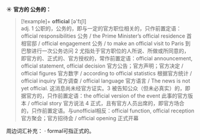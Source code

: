 ☀ <span class="category">**官方的 公务的：**</span>
>[!example]+ <span class="vocabulary">**official**</span> [ə'fɪʃl]  
> <span class="definition">adj. 1 公职的，公务的，即与一定的官方职位相关的，只作前置定语：</span>official responsibilities 公务 / the Prime Minister’s official residence 首相官邸 / official engagement 公务 / to make an official visit to Paris 到巴黎进行一次公务访问 <span class="definition">2 尤指处于官方职位的人所说、所做或所同意的，即官方的、正式的、官方授权的，常作前置定语：</span>official announcement, official statement, official decision 官方公告；官方声明；官方决定 / official figures 官方数字 / according to official statistics 根据官方统计 / official inquiry 官方调查 / official language 官方语言 / The news is not yet official. 这消息尚未经官方证实。<span class="definition">3 被告知公众（但未必真实）的，即据官方的，只作前置定语：</span>the official version of the event 此事的官方版本 / official story 官方说法 <span class="definition">4 正式，且有官方人员出席的，即官方场合的，只作前置定语。与unofficial相反：</span>official function, official reception 官方聚会；官方招待会 / official opening 正式开幕

周边词汇补充：
· formal可指正式的。


